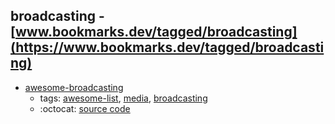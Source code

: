 broadcasting - [www.bookmarks.dev/tagged/broadcasting](https://www.bookmarks.dev/tagged/broadcasting)
---
* [awesome-broadcasting](https://github.com/ebu/awesome-broadcasting#readme)
    * tags: [awesome-list](../tagged/awesome-list.md), [media](../tagged/media.md), [broadcasting](../tagged/broadcasting.md)
    * :octocat: [source code](https://github.com/ebu/awesome-broadcasting#readme)
